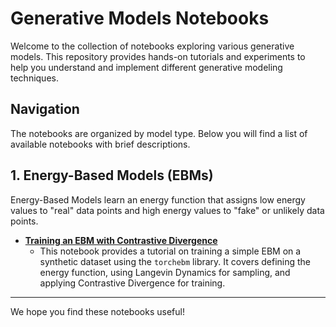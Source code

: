 # Generative Models Notebooks

Welcome to the collection of notebooks exploring various generative models. This repository provides hands-on tutorials and experiments to help you understand and implement different generative modeling techniques.

## Navigation

The notebooks are organized by model type. Below you will find a list of available notebooks with brief descriptions.

## 1. Energy-Based Models (EBMs)

Energy-Based Models learn an energy function that assigns low energy values to "real" data points and high energy values to "fake" or unlikely data points.

*   **[Training an EBM with Contrastive Divergence](./Training_EBM_Contrastive_Divergence.ipynb)**
    *   This notebook provides a tutorial on training a simple EBM on a synthetic dataset using the `torchebm` library. It covers defining the energy function, using Langevin Dynamics for sampling, and applying Contrastive Divergence for training.

---

We hope you find these notebooks useful! 